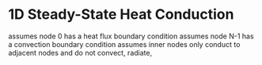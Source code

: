 # 1D Steady-State Heat Conduction
assumes node 0 has a heat flux boundary condition
assumes node N-1 has a convection boundary condition
assumes inner nodes only conduct to adjacent nodes and do not convect, radiate,